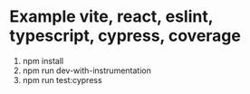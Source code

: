 # Example vite, react, eslint, typescript, cypress, coverage
1. npm install
2. npm run dev-with-instrumentation
3. npm run test:cypress
